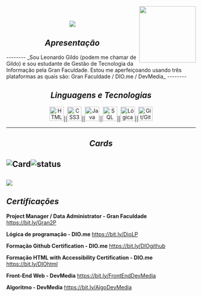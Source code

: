 <div>
<img align="right" src="https://visitor-badge.laobi.icu/badge?page_id=L-Gildo.L-Gildo&left_text=My%20Page%20Visitors" width="150px">
</div>
<h1 align="center">
  <a href="https://git.io/typing-svg">
    <img src="https://readme-typing-svg.herokuapp.com/?lines=Hello,+There!+👋;This+is+Leonardo+Gildo...;Nice+to+meet+you!&center=true&size=30">
  </a>
</h1>

<h2 align="center"><i>Apresentação</i></h2>
--------
_Sou Leonardo Gildo (podem me chamar de Gildo) e sou estudante de Gestão de Tecnologia da Informação pela Gran Faculdade. Estou me aperfeiçoando usando três plataformas as quais são: Gran Faculdade /  DIO.me / DevMedia_
--------
<h2 align="center"><i>Linguagens e Tecnologias</i></h2>

<p align="center">
    <img src="https://cdn.jsdelivr.net/gh/devicons/devicon@latest/icons/html5/html5-original.svg" width="38px" title="HTML5">||<img src="https://cdn.jsdelivr.net/gh/devicons/devicon@latest/icons/css3/css3-original.svg" width="38px" title="CSS3">||<img src="https://cdn.jsdelivr.net/gh/devicons/devicon@latest/icons/java/java-original.svg" width="38px" title="Java">||<img src="https://cdn.jsdelivr.net/gh/devicons/devicon@latest/icons/azuresqldatabase/azuresqldatabase-original.svg" width="38px" title="SQL">||<img src="https://cdn.jsdelivr.net/gh/devicons/devicon@latest/icons/thealgorithms/thealgorithms-original.svg" width="38px" title="Lógica e Algoritmos">||<img src="https://cdn.jsdelivr.net/gh/devicons/devicon@latest/icons/github/github-original.svg" width="38px" title="Git/GitHub/GitBash">
</p>

----
<h2 align="center"><i>Cards</i></h2>

![Card](https://github-readme-stats.vercel.app/api?username=L-Gildo&theme=merko&show_icons=true)![status](https://github-readme-stats.vercel.app/api/top-langs/?username=L-Gildo&hide=html&layout=compact&theme=merko)
-----
![](https://github-profile-trophy.vercel.app/?username=L-Gildo&theme=dracula&no-frame=false&no-bg=false&margin-w=4)
-----
## ___Certificações___ 
__Project Manager / Data Administrator - Gran Faculdade__
<a>https://bit.ly/Gran2P</a>

__Lógica de programação - DIO.me__
<a>https://bit.ly/DioLP</a>

__Formação Github Certification - DIO.me__ <a>https://bit.ly/DIOgithub</a>

__Formação HTML with Accessibility Certification - DIO.me__ <a>https://bit.ly/DIOhtml</a>

__Front-End Web - DevMedia__ <a>https://bit.ly/FrontEndDevMedia</a>

__Algoritmo - DevMedia__ <a>https://bit.ly/AlgoDevMedia</a>
